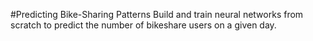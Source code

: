 #Predicting Bike-Sharing Patterns
Build and train neural networks from scratch to predict the number of bikeshare users on a given day.
